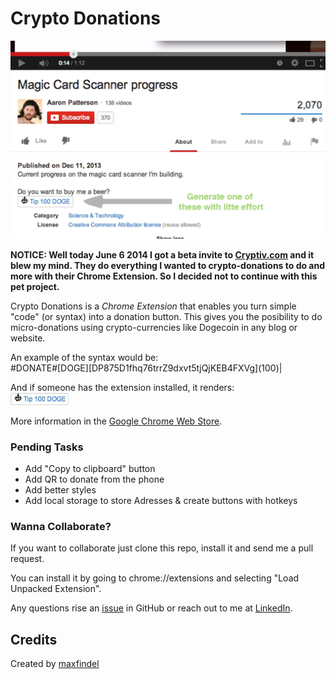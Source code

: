 Crypto Donations
================

![usage-sample](./usage-sample.png)

**NOTICE: Well today June 6 2014 I got a beta invite to [Cryptiv.com](http://cryptiv.com/) and it blew my mind. They do everything I wanted to crypto-donations to do and more with their Chrome Extension. So I decided not to continue with this pet project.**
  
Crypto Donations is a *Chrome Extension* that enables you turn simple "code" (or syntax) into a donation button. This gives you the posibility to do micro-donations using crypto-currencies like Dogecoin in any blog or website.

An example of the syntax would be:  
\#DONATE#[DOGE]\[DP875D1fhq76trrZ9dxvt5tjQjKEB4FXVg](100)|

And if someone has the extension installed, it renders:  
![btn-sample](./btn-sample.jpg)

More information in the [Google Chrome Web Store](https://chrome.google.com/webstore/detail/crypto-donations/afkhlmigbmhkbmbgpkponijjglknggne). 

### Pending Tasks

* Add "Copy to clipboard" button
* Add QR to donate from the phone
* Add better styles
* Add local storage to store Adresses & create buttons with hotkeys

### Wanna Collaborate?

If you want to collaborate just clone this repo, install it and send me a pull request.

You can install it by going to chrome://extensions and selecting "Load Unpacked Extension".

Any questions rise an [issue](https://github.com/maxfindel/crypto-donations/issues) in GitHub or reach out to me at [LinkedIn](https://www.linkedin.com/in/maxfindel).

## Credits

Created by [maxfindel](https://github.com/maxfindel)
